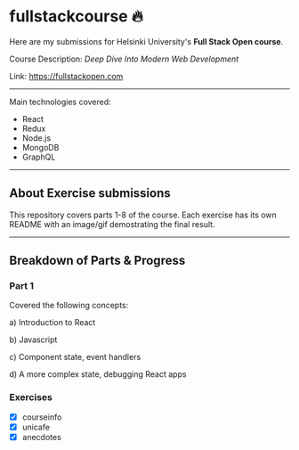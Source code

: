 # fullstackcourse 🔥

Here are my submissions for Helsinki University's **Full Stack Open course**.

Course Description: *Deep Dive Into Modern Web Development*

Link: https://fullstackopen.com

---

Main technologies covered:
- React
- Redux
- Node.js
- MongoDB
- GraphQL

---
## About Exercise submissions

This repository covers parts 1-8 of the course. Each exercise has its own README with an image/gif demostrating the final result.


---
## Breakdown of Parts & Progress
### Part 1
Covered the following concepts:

a) Introduction to React

b) Javascript

c) Component state, event handlers

d) A more complex state, debugging React apps

### Exercises
- [x] courseinfo
- [x] unicafe
- [x] anecdotes